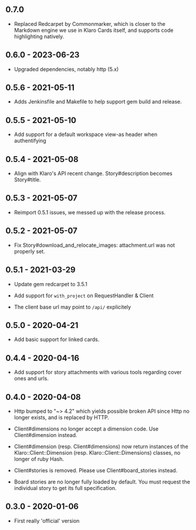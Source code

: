 ## 0.7.0

* Replaced Redcarpet by Commonmarker, which is closer to the Markdown
  engine we use in Klaro Cards itself, and supports code highlighting
  natively.

## 0.6.0 - 2023-06-23

* Upgraded dependencies, notably http (5.x)

## 0.5.6 - 2021-05-11

* Adds Jenkinsfile and Makefile to help support gem build and release.

## 0.5.5 - 2021-05-10

* Add support for a default workspace view-as header when authentifying

## 0.5.4 - 2021-05-08

* Align with Klaro's API recent change. Story#description becomes Story#title.

## 0.5.3 - 2021-05-07

* Reimport 0.5.1 issues, we messed up with the release process.

## 0.5.2 - 2021-05-07

* Fix Story#download_and_relocate_images: attachment.url was not properly set.

## 0.5.1 - 2021-03-29

* Update gem redcarpet to 3.5.1

* Add support for `with_project` on RequestHandler & Client

* The client base url may point to `/api/` explicitely

## 0.5.0 - 2020-04-21

* Add basic support for linked cards.

## 0.4.4 - 2020-04-16

* Add support for story attachments with various tools regarding cover ones
  and urls.

## 0.4.0 - 2020-04-08

* Http bumped to "~> 4.2" which yields possible broken API since Http no longer
  exists, and is replaced by HTTP.

* Client#dimensions no longer accept a dimension code. Use Client#dimension
  instead.

* Client#dimension (resp. Client#dimensions) now return instances of the
  Klaro::Client::Dimension (resp. Klaro::Client::Dimensions) classes, no
  longer of ruby Hash.

* Client#stories is removed. Please use Client#board_stories instead.

* Board stories are no longer fully loaded by default. You must request the
  individual story to get its full specification.

## 0.3.0 - 2020-01-06

* First really 'official' version
